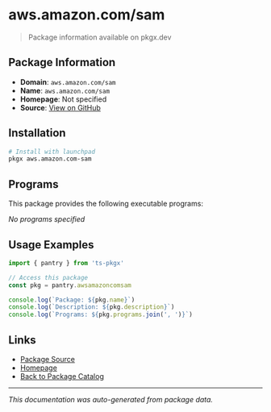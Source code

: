 # aws.amazon.com/sam

> Package information available on pkgx.dev

## Package Information

- **Domain**: `aws.amazon.com/sam`
- **Name**: `aws.amazon.com/sam`
- **Homepage**: Not specified
- **Source**: [View on GitHub](https://github.com/pkgxdev/pantry/tree/main/projects/aws.amazon.com/sam/package.yml)

## Installation

```bash
# Install with launchpad
pkgx aws.amazon.com-sam
```

## Programs

This package provides the following executable programs:

*No programs specified*

## Usage Examples

```typescript
import { pantry } from 'ts-pkgx'

// Access this package
const pkg = pantry.awsamazoncomsam

console.log(`Package: ${pkg.name}`)
console.log(`Description: ${pkg.description}`)
console.log(`Programs: ${pkg.programs.join(', ')}`)
```

## Links

- [Package Source](https://github.com/pkgxdev/pantry/tree/main/projects/aws.amazon.com/sam/package.yml)
- [Homepage](#)
- [Back to Package Catalog](../package-catalog.md)

---

*This documentation was auto-generated from package data.*
